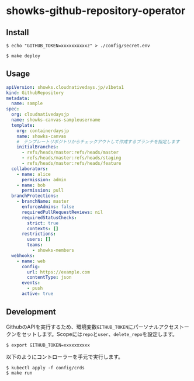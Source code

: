 # showks-github-repository-operator

## Install

```
$ echo "GITHUB_TOKEN=xxxxxxxxxxz" > ./config/secret.env
```

```
$ make deploy
```

## Usage

```yaml
apiVersion: showks.cloudnativedays.jp/v1beta1
kind: GithubRepository
metadata:
  name: sample
spec:
  org: cloudnativedaysjp
  name: showks-canvas-sampleusername
  template:
    org: containerdaysjp
    name: showks-canvas
    #　テンプレートリポジトリからチェックアウトして作成するブランチを指定します
    initialBranches:
      - refs/heads/master:refs/heads/master
      - refs/heads/master:refs/heads/staging
      - refs/heads/master:refs/heads/feature
  collaborators:
    - name: alice
      permission: admin
    - name: bob
      permission: pull
  branchProtections:
    - branchName: master
      enforceAdmins: false
      requiredPullRequestReviews: nil
      requiredStatusChecks:
        strict: true
        contexts: []
      restrictions:
        users: []
        teams:
          - showks-members
  webhooks:
    - name: web
      config:
        url: https://example.com
        contentType: json 
      events:
        - push
      active: true
```

## Development

GithubのAPIを実行するため、環境変数`GITHUB_TOKEN`にパーソナルアクセストークンをセットします。Scopeには`repo`と`user`、`delete_repo`を設定します。

```
$ export GITHUB_TOKEN=xxxxxxxxxx
```

以下のようにコントローラーを手元で実行します。

```
$ kubectl apply -f config/crds
$ make run
```

